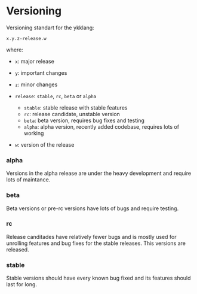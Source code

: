 # Versioning

Versioning standart for the ykklang:

`x.y.z-release.w`

where:

- `x`: major release
- `y`: important changes
- `z`: minor changes
- `release`: `stable`, `rc`, `beta` or `alpha`

  - `stable`: stable release with stable features
  - `rc`: release candidate, unstable version
  - `beta`: beta version, requires bug fixes and testing
  - `alpha`: alpha version, recently added codebase, requires lots of working

- `w`: version of the release

### alpha

Versions in the alpha release are under the heavy development and require lots of maintance.

### beta

Beta versions or pre-rc versions have lots of bugs and require testing.

### rc

Release canditades have relatively fewer bugs and is mostly used for unrolling features and bug fixes for the stable releases. This versions are released.

### stable

Stable versions should have every known bug fixed and its features should last for long.
